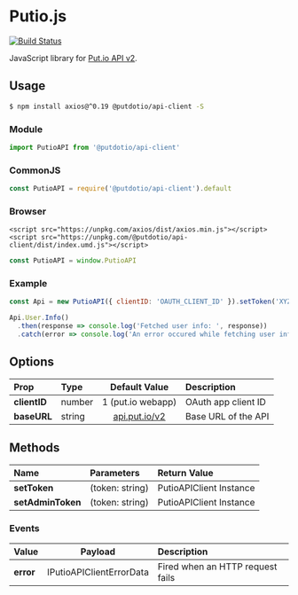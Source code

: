 # Putio.js

[![Build Status](https://travis-ci.org/putdotio/putio.js.svg?branch=master)](https://travis-ci.org/putdotio/putio.js)

JavaScript library for [Put.io API v2](https://api.put.io/v2).

## Usage
```bash
$ npm install axios@^0.19 @putdotio/api-client -S
```

### Module
```js
import PutioAPI from '@putdotio/api-client'
```

### CommonJS
```js
const PutioAPI = require('@putdotio/api-client').default
```

### Browser
```
<script src="https://unpkg.com/axios/dist/axios.min.js"></script>
<script src="https://unpkg.com/@putdotio/api-client/dist/index.umd.js"></script>
```
```js
const PutioAPI = window.PutioAPI
```

### Example
```js
const Api = new PutioAPI({ clientID: 'OAUTH_CLIENT_ID' }).setToken('XYZ')

Api.User.Info()
  .then(response => console.log('Fetched user info: ', response))
  .catch(error => console.log('An error occured while fetching user info: ', error))
```

## Options
| Prop | Type | Default Value | Description |
| :---- |:-------------|:----:| :------- |
| **clientID** | number | 1 (put.io webapp) | OAuth app client ID |
| **baseURL** | string | [api.put.io/v2](https://api.put.io/v2) | Base URL of the API |

## Methods
| Name | Parameters | Return Value |
| :---- |:-------------|:-----|
| **setToken** | (token: string) | PutioAPIClient Instance |
| **setAdminToken** | (token: string) | PutioAPIClient Instance |

### Events
| Value | Payload |  Description |
| :---- |:-------------:| :------- |
| **error** | IPutioAPIClientErrorData | Fired when an HTTP request fails |
